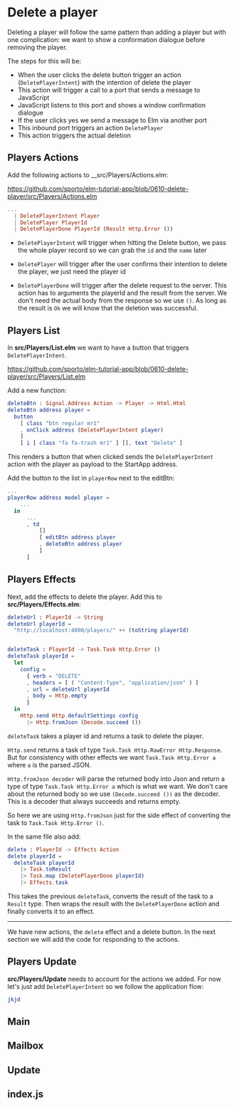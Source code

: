 # Delete a player

Deleting a player will follow the same pattern than adding a player but with one complication: we want to show a conformation dialogue before removing the player.

The steps for this will be:

- When the user clicks the delete button trigger an action (`DeletePlayerIntent`) with the intention of delete the player
- This action will trigger a call to a port that sends a message to JavaScript
- JavaScript listens to this port and shows a window confirmation dialogue
- If the user clicks yes we send a message to Elm via another port
- This inbound port triggers an action `DeletePlayer`
- This action triggers the actual deletion

## Players Actions

Add the following actions to __src/Players/Actions.elm:

<https://github.com/sporto/elm-tutorial-app/blob/0610-delete-player/src/Players/Actions.elm>

```elm
...
  | DeletePlayerIntent Player
  | DeletePlayer PlayerId
  | DeletePlayerDone PlayerId (Result Http.Error ())
```

- `DeletePlayerIntent` will trigger when hitting the Delete button, we pass the whole player record so we can grab the `id` and the `name` later

- `DeletePlayer` will trigger after the user confirms their intention to delete the player, we just need the player id

- `DeletePlayerDone` will trigger after the delete request to the server. This action has to arguments the playerId and the result from the server. We don't need the actual body from the response so we use `()`. As long as the result is `Ok` we will know that the deletion was successful.

## Players List

In __src/Players/List.elm__ we want to have a button that triggers `DeletePlayerIntent`.

<https://github.com/sporto/elm-tutorial-app/blob/0610-delete-player/src/Players/List.elm>

Add a new function:

```elm
deleteBtn : Signal.Address Action -> Player -> Html.Html
deleteBtn address player =
  button
    [ class "btn regular mr1"
    , onClick address (DeletePlayerIntent player)
    ]
    [ i [ class "fa fa-trash mr1" ] [], text "Delete" ]
```

This renders a button that when clicked sends the `DeletePlayerIntent` action with the player as payload to the StartApp address.

Add the button to the list in `playerRow` next to the editBtn:

```elm
...
playerRow address model player =
    ...
  in
      ...
      , td
          []
          [ editBtn address player
          , deleteBtn address player
          ]
      ]
```

## Players Effects

Next, add the effects to delete the player. Add this to __src/Players/Effects.elm__:

```elm
deleteUrl : PlayerId -> String
deleteUrl playerId =
  "http://localhost:4000/players/" ++ (toString playerId)


deleteTask : PlayerId -> Task.Task Http.Error ()
deleteTask playerId =
  let
    config =
      { verb = "DELETE"
      , headers = [ ( "Content-Type", "application/json" ) ]
      , url = deleteUrl playerId
      , body = Http.empty
      }
  in
    Http.send Http.defaultSettings config
      |> Http.fromJson (Decode.succeed ())
```

`deleteTask` takes a player id and returns a task to delete the player.

`Http.send` returns a task of type `Task.Task Http.RawError Http.Response`. But for consistency with other effects we want `Task.Task Http.Error a` where `a` is the parsed JSON.

`Http.fromJson decoder` will parse the returned body into Json and return a type of type `Task.Task Http.Error a` which is what we want. We don't care about the returned body so we use `(Decode.succeed ())` as the decoder. This is a decoder that always succeeds and returns empty. 

So here we are using `Http.fromJson` just for the side effect of converting the task to `Task.Task Http.Error ()`.

In the same file also add:

```elm
delete : PlayerId -> Effects Action
delete playerId =
  deleteTask playerId
    |> Task.toResult
    |> Task.map (DeletePlayerDone playerId)
    |> Effects.task
```

This takes the previous `deleteTask`, converts the result of the task to a `Result` type. Then wraps the result with the `DeletePlayerDone` action and finally converts it to an effect.

---

We have new actions, the `delete` effect and a delete button. In the next section we will add the code for responding to the actions.


## Players Update

__src/Players/Update__ needs to account for the actions we added. For now let's just add `DeletePlayerIntent` so we follow the application flow:

```elm
jkjd
```

## Main

## Mailbox

## Update

## index.js

